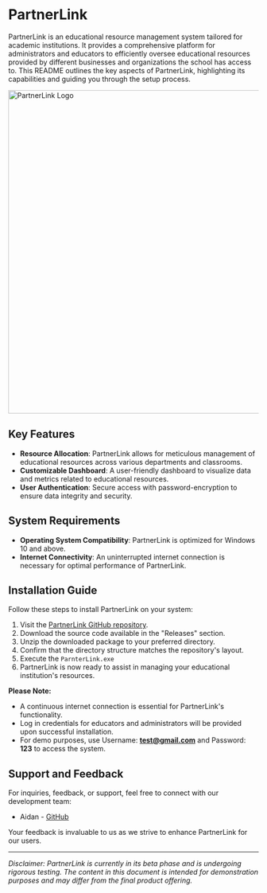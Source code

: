 # PartnerLink

PartnerLink is an educational resource management system tailored for academic institutions. It provides a comprehensive platform for administrators and educators to efficiently oversee educational resources provided by different businesses and organizations the school has access to. This README outlines the key aspects of PartnerLink, highlighting its capabilities and guiding you through the setup process.

<img src="https://i.imgur.com/WMOIVWc.png" alt="PartnerLink Logo" width="800" height="650">

## Key Features
- **Resource Allocation**: PartnerLink allows for meticulous management of educational resources across various departments and classrooms.
- **Customizable Dashboard**: A user-friendly dashboard to visualize data and metrics related to educational resources.
- **User Authentication**: Secure access with password-encryption to ensure data integrity and security.

## System Requirements
- **Operating System Compatibility**: PartnerLink is optimized for Windows 10 and above.
- **Internet Connectivity**: An uninterrupted internet connection is necessary for optimal performance of PartnerLink. 

## Installation Guide
Follow these steps to install PartnerLink on your system:

1. Visit the [PartnerLink GitHub repository](https://github.com/YourUsername/PartnerLink/).
2. Download the source code available in the "Releases" section.
3. Unzip the downloaded package to your preferred directory.
4. Confirm that the directory structure matches the repository's layout.
5. Execute the `ParnterLink.exe` 
6. PartnerLink is now ready to assist in managing your educational institution's resources.

**Please Note:**
- A continuous internet connection is essential for PartnerLink's functionality.
- Log in credentials for educators and administrators will be provided upon successful installation.
- For demo purposes, use Username: **test@gmail.com** and Password: **123** to access the system.

## Support and Feedback
For inquiries, feedback, or support, feel free to connect with our development team:

- Aidan - [GitHub](https://github.com/aidanq06)

Your feedback is invaluable to us as we strive to enhance PartnerLink for our users.

---

*Disclaimer: PartnerLink is currently in its beta phase and is undergoing rigorous testing. The content in this document is intended for demonstration purposes and may differ from the final product offering.*
